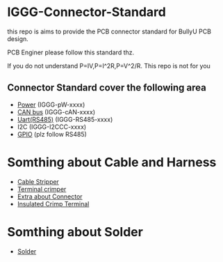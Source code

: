 # IGGG-Connector-Standard
this repo is aims to provide the PCB connector standard for BullyU PCB design.

PCB Enginer please follow this standard thz.

If you do not understand P=IV,P=I^2R,P=V^2/R. This repo is not for you

## Connector Standard cover the following area
* [Power](https://github.com/PolyU-Robocon/IGGG-Connector-Standard/tree/main/Power) (IGGG-pW-xxxx)
* [CAN bus](https://github.com/PolyU-Robocon/IGGG-Connector-Standard/tree/main/CAN%20Bus) (IGGG-cAN-xxxx)
* [Uart(RS485)](https://github.com/PolyU-Robocon/IGGG-Connector-Standard/tree/main/RS485) (IGGG-RS485-xxxx)
* I2C (IGGG-I2CCC-xxxx)
* [GPIO](https://github.com/PolyU-Robocon/IGGG-Connector-Standard/tree/main/RS485) (plz follow RS485)

# Somthing about Cable and Harness
* [Cable Stripper]()
* [Terminal crimper]()
* [Extra about Connector]()
* [Insulated Crimp Terminal](https://github.com/PolyU-Robocon/IGGG-Connector-Standard/tree/main/Insulated-Crimp-Terminal)
# Somthing about Solder
* [Solder](https://github.com/PolyU-Robocon/IGGG-Connector-Standard/tree/main/solder)
